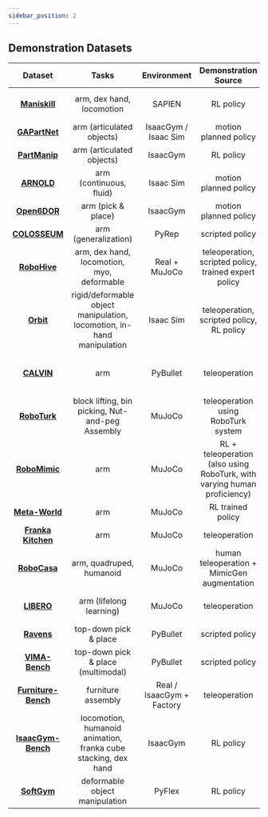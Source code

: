 ```yaml
---
sidebar_position: 2
---
```


## Demonstration Datasets

|Dataset|Tasks|Environment|Demonstration Source|Notes
|:----------------------------------------------------------------------------------------------------------------------------------:|:-------------------------------------------------:|:------------------------------------------------------------------------------------------------------------------------------:|:--------------------------------------------------------------------------------------------------------------------------------------------------------:|:----------------------------------------------------------------------------------------------------------------------------------------------------------------------------------:|
|            **[Maniskill](https://www.maniskill.ai/about)**            |  arm, dex hand, locomotion   | SAPIEN |           RL policy          | NeurIPS D&B 2021
|            **[GAPartNet](https://github.com/PKU-EPIC/GAPartNet)**            |  arm (articulated objects)   | IsaacGym / Isaac Sim |          motion planned policy          | CVPR 2023
|            **[PartManip](https://github.com/PKU-EPIC/PartManip)**            |  arm (articulated objects)   | IsaacGym |          RL policy          | CVPR 2023
|            **[ARNOLD](https://arnold-benchmark.github.io/)**            |  arm (continuous, fluid)   | Isaac Sim |          motion planned policy          | ICCV 2023
|            **[Open6DOR](https://pku-epic.github.io/Open6DOR/)**            |  arm (pick & place)   | IsaacGym |          motion planned policy          | IROS 2024
|            **[COLOSSEUM](https://robot-colosseum.github.io/)**            |  arm (generalization)   | PyRep |          scripted policy          | RSS 2024
|            **[RoboHive](https://sites.google.com/view/robohive)**            |  arm, dex hand, locomotion, myo, deformable   | Real + MuJoCo |          teleoperation, scripted policy, trained expert policy          | NeurIPS D&B 2023
|            **[Orbit](https://isaac-orbit.github.io/)**            |  rigid/deformable object manipulation, locomotion, in-hand manipulation   | Isaac Sim |          teleoperation, scripted policy, RL policy         | RAL 2023
|            **[CALVIN](http://calvin.cs.uni-freiburg.de/)**            |  arm   | PyBullet |          teleoperation         | RAL 2022 Best Paper
|            **[RoboTurk](https://roboturk.stanford.edu/)**            |  block lifting, bin picking, Nut-and-peg Assembly   | MuJoCo |          teleoperation using RoboTurk system         | CoRL 2018
|            **[RoboMimic](https://robomimic.github.io/)**            |  arm   | MuJoCo | RL + teleoperation (also using RoboTurk, with varying human proficiency)  | CoRL 2022
|            **[Meta-World](https://meta-world.github.io/)**            |  arm   | MuJoCo | RL trained policy  | CoRL 2020
|            **[Franka Kitchen](https://meta-world.github.io/)**            |  arm   | MuJoCo | teleoperation  | CoRL 2020
|            **[RoboCasa](https://robocasa.ai/)**            |  arm, quadruped, humanoid   | MuJoCo | human teleoperation + MimicGen augmentation  | RSS 2024
|            **[LIBERO](https://libero-project.github.io/main.html)**            |  arm (lifelong learning)   | MuJoCo | teleoperation  | NeurIPS D&B 2023
|            **[Ravens](https://transporternets.github.io/)**            |  top-down pick & place   | PyBullet | scripted policy  | CoRL 2021
|            **[VIMA-Bench](https://vimalabs.github.io/)**            |  top-down pick & place (multimodal)   | PyBullet | scripted policy  | ICML 2023
|            **[Furniture-Bench](https://clvrai.github.io/furniture-bench/)**            |  furniture assembly   | Real / IsaacGym + Factory | teleoperation  | RSS 2023
|            **[IsaacGym-Bench](https://developer.nvidia.com/isaac-gym)**            |  locomotion, humanoid animation, franka cube stacking, dex hand   | IsaacGym | RL policy  | NeurIPS D&B 2021
|            **[SoftGym](https://sites.google.com/view/softgym/home)**            |  deformable object manipulation   | PyFlex | RL policy  | CoRL 2021